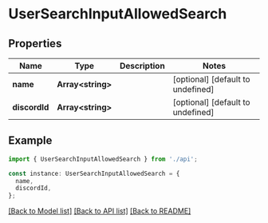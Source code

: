 # UserSearchInputAllowedSearch

## Properties

| Name          | Type                    | Description | Notes                             |
| ------------- | ----------------------- | ----------- | --------------------------------- |
| **name**      | **Array&lt;string&gt;** |             | [optional] [default to undefined] |
| **discordId** | **Array&lt;string&gt;** |             | [optional] [default to undefined] |

## Example

```typescript
import { UserSearchInputAllowedSearch } from './api';

const instance: UserSearchInputAllowedSearch = {
  name,
  discordId,
};
```

[[Back to Model list]](../README.md#documentation-for-models) [[Back to API list]](../README.md#documentation-for-api-endpoints) [[Back to README]](../README.md)
